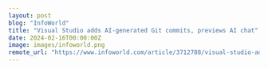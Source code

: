 ```yaml
---
layout: post
blog: "InfoWorld"
title: "Visual Studio adds AI-generated Git commits, previews AI chat"
date: 2024-02-16T00:00:00Z
image: images/infoworld.png
remote_url: "https://www.infoworld.com/article/3712788/visual-studio-adds-ai-generated-git-commits-previews-ai-chat.html#tk.rss_applicationdevelopment"
---
```

